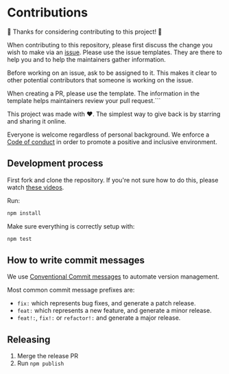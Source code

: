 # Contributions

🎉 Thanks for considering contributing to this project! 🎉

When contributing to this repository, please first discuss the change you wish to make via an
[issue](https://github.com/netlify/next-runtime/issues/new/choose). Please use the issue templates. They are there to
help you and to help the maintainers gather information.

Before working on an issue, ask to be assigned to it. This makes it clear to other potential contributors that someone
is working on the issue.

When creating a PR, please use the template. The information in the template helps maintainers review your pull
request.```

This project was made with ❤️. The simplest way to give back is by starring and sharing it online.

Everyone is welcome regardless of personal background. We enforce a [Code of conduct](CODE_OF_CONDUCT.md) in order to
promote a positive and inclusive environment.

## Development process

First fork and clone the repository. If you're not sure how to do this, please watch
[these videos](https://egghead.io/courses/how-to-contribute-to-an-open-source-project-on-github).

Run:

```bash
npm install
```

Make sure everything is correctly setup with:

```bash
npm test
```

## How to write commit messages

We use [Conventional Commit messages](https://www.conventionalcommits.org/) to automate version management.

Most common commit message prefixes are:

- `fix:` which represents bug fixes, and generate a patch release.
- `feat:` which represents a new feature, and generate a minor release.
- `feat!:`, `fix!:` or `refactor!:` and generate a major release.

## Releasing

1. Merge the release PR
2. Run `npm publish`
